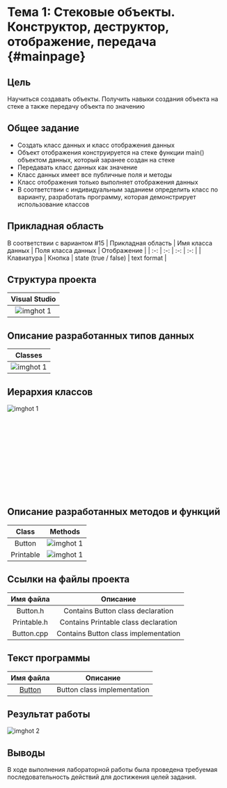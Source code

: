 # Тема 1: Стековые объекты. Конструктор, деструктор, отображение, передача {#mainpage}

## Цель

Научиться создавать объекты. Получить навыки создания объекта на стеке а также передачу объекта по значению

## Общее задание

- Создать класс данных и класс отображения данных
- Объект отображения конструируется на стеке функции main() объектом данных, который заранее создан на стеке
- Передавать класс данных как значение
- Класс данных имеет все публичные поля и методы
- Класс отображения только выполняет отображения данных
- В соответствии с индивидуальным заданием определить класс по варианту, разработать программу, которая демонстрирует использование классов

## Прикладная область
В соответствии с вариантом #15
| Прикладная область | Имя класса данных | Поля класса данных | Отображение |
| :-: | :-: | :-: | :-: |
| Клавиатура | Кнопка | state (true / false) | text format |

## Структура проекта

| Visual Studio |
| :-: |
| ![imghot 1](screenshots/struct.JPG) |

## Описание разработанных типов данных

| Classes |
| :-: |
| ![imghot 1](screenshots/classes.JPG) |

## Иерархия классов

![imghot 1](screenshots/ext.JPG)
<br><br><br><br><br><br><br><br><br><br><br><br>
## Описание разработанных методов и функций

| Class | Methods |
| :-: | :-: | 
| Button | ![imghot 1](screenshots/buttonMethods.JPG) |
| Printable | ![imghot 1](screenshots/printableMethods.JPG) |

## Ссылки на файлы проекта

| Имя файла | Описание|
| :-: | :-: | 
| Button.h | Contains Button class declaration |
| Printable.h | Contains Printable class declaration |
| Button.cpp | Contains Button class implementation |

## Текст программы

| Имя файла | Описание |
| :-: | :-: |
|<a href="_button_8h_source.html">Button</a> | Button class implementation | 

## Результат работы

![imghot 2](screenshots/res.JPG)

## Выводы

В ходе выполнения лабораторной работы была проведена требуемая последовательность действий для достижения целей задания.